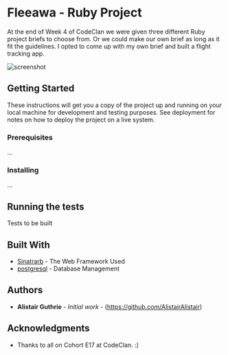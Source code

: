 # Fleeawa - Ruby Project

At the end of Week 4 of CodeClan we were given three different Ruby project briefs to choose from. Or we could make our own brief as long as it fit the guidelines. I opted to come up with my own brief and built a flight tracking app.

![screenshot](https://user-images.githubusercontent.com/20745983/33528060-2cb7faf2-d853-11e7-967f-4e3c43799706.png)


## Getting Started

These instructions will get you a copy of the project up and running on your local machine for development and testing purposes. See deployment for notes on how to deploy the project on a live system.

### Prerequisites

...

### Installing

...

## Running the tests

Tests to be built


## Built With

* [Sinatrarb](http://sinatrarb.com/) - The Web Framework Used
* [postgresql](https://www.postgresql.org/) - Database Management



## Authors

* **Alistair Guthrie** - *Initial work* - (https://github.com/AlistairAlistair)

## Acknowledgments

* Thanks to all on Cohort E17 at CodeClan. :)
